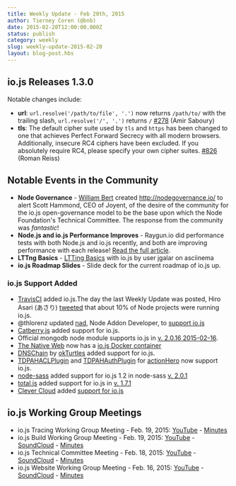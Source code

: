 ```yaml
---
title: Weekly Update - Feb 20th, 2015
author: Tierney Coren (@bnb)
date: 2015-02-20T12:00:00.000Z
status: publish
category: weekly
slug: weekly-update-2015-02-20
layout: blog-post.hbs
---
```


## io.js Releases 1.3.0
Notable changes include:
* **url**: `url.resolve('/path/to/file', '.')` now returns `/path/to/` with the trailing slash, `url.resolve('/', '.')` returns `/` [#278](https://github.com/nodejs/node/pull/278) (Amir Saboury)
* **tls**: The default cipher suite used by `tls` and `https` has been changed to one that achieves Perfect Forward Secrecy with all modern browsers. Additionally, insecure RC4 ciphers have been excluded. If you absolutely require RC4, please specify your own cipher suites. [#826](https://github.com/nodejs/node/pull/826) (Roman Reiss)

## Notable Events in the Community
* **Node Governance** - [William Bert](https://twitter.com/williamjohnbert) created http://nodegovernance.io/ to alert Scott Hammond, CEO of Joyent, of the desire of the community for the io.js open-governance model to be the base upon which the Node Foundation's Technical Committee. The response from the community was _fantastic_!
* **Node.js and io.js Performance Improves** - Raygun.io did performance tests with both Node.js and io.js recently, and both are improving performance with each release! [Read the full article](https://raygun.io/blog/2015/02/node-js-performance-node-js-vs-io-js/).
* **LTTng Basics** - [LTTing Basics](https://asciinema.org/a/16785) with io.js by user jgalar on asciinema
* **io.js Roadmap Slides** - Slide deck for the current roadmap of io.js up.

### io.js Support Added
* [TravisCI](https://travis-ci.org/) added io.js.The day the last Weekly Update was posted, Hiro Asari (あさり) [tweeted](https://twitter.com/hiro_asari/status/566268486012633088) that about 10% of Node projects were running io.js.
* @thlorenz updated [nad](https://github.com/thlorenz/nad), Node Addon Developer, to [support io.js](https://twitter.com/thlorenz/status/566328088121081856)
* [Catberry.js](https://github.com/catberry/catberry) added support for io.js.
* Official mongodb node module supports io.js in [v. 2.0.16 2015-02-16](https://github.com/mongodb/node-mongodb-native/blob/2.0/HISTORY.md).
* [The Native Web](http://www.thenativeweb.io/) now has a [io.js Docker container](https://registry.hub.docker.com/u/thenativeweb/iojs/)
* [DNSChain](https://github.com/okTurtles/dnschain) by [okTurtles](https://okturtles.com/) added support for io.js.
* [TDPAHACLPlugin](https://github.com/neilstuartcraig/TDPAHACLPlugin) and [TDPAHAuthPlugin](https://github.com/neilstuartcraig/TDPAHAuthPlugin) for [actionHero](http://www.actionherojs.com/) now support io.js.
* [node-sass](https://npmjs.org/package/node-sass) added support for io.js 1.2 in node-sass [v. 2.0.1](https://github.com/sass/node-sass/issues/655)
* [total.js](https://www.totaljs.com/) added support for io.js in [v. 1.7.1](https://github.com/totaljs/framework/releases/tag/v1.7.1)
* [Clever Cloud](https://www.clever-cloud.com/) added [support for io.js](https://www.clever-cloud.com/blog/features/2015/01/23/introducing-io.js/)

## io.js Working Group Meetings
* io.js Tracing Working Group Meeting - Feb. 19, 2015: [YouTube](https://www.youtube.com/watch?v=wvBVjg8jkv0) - [Minutes](https://docs.google.com/document/d/1_ApOMt03xHVkaGpTEPMDIrtkjXOzg3Hh4ZcyfhvMHx4/edit)
* io.js Build Working Group Meeting - Feb. 19, 2015: [YouTube](https://www.youtube.com/watch?v=OKQi3pTF7fs) - [SoundCloud](https://soundcloud.com/iojs/iojs-build-wg-meeting-2015-02-19) - [Minutes](https://docs.google.com/document/d/1vRhsYBs4Hw6vRu55h5eWTwDzS1NctxdTvMMEnCbDs14/edit)
* io.js Technical Committee Meeting - Feb. 18, 2015: [YouTube](https://www.youtube.com/watch?v=jeBPYLJ2_Yc) - [SoundCloud](https://soundcloud.com/iojs/iojs-tc-meeting-meeting-2015-02-18) - [Minutes](https://docs.google.com/document/d/1JnujRu6Rfnp6wvbvwCfxXnsjLySunQ_yah91pkvSFdQ/edit)
* io.js Website Working Group Meeting - Feb. 16, 2015: [YouTube](https://www.youtube.com/watch?v=UKDKhFV61ZA) - [SoundCloud](https://soundcloud.com/iojs/iojs-website-wg-meeting-2015-02-16) - [Minutes](https://docs.google.com/document/d/1R8JmOoyr64tt-QOj27bD19ZOWg63CujW7GeaAHIIkUs/edit)
